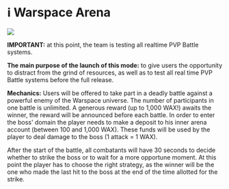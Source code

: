 # ℹ Warspace Arena

![](<../.gitbook/assets/BannersAttackBoss\_3 (1).png>)

**IMPORTANT:** at this point, the team is testing all realtime PVP Battle systems.

**The main purpose of the launch of this mode:** to give users the opportunity to distract from the grind of resources, as well as to test all real time PVP Battle systems before the full release.

**Mechanics:** Users will be offered to take part in a deadly battle against a powerful enemy of the Warspace universe. The number of participants in one battle is unlimited. A generous reward (up to 1,000 WAX!) awaits the winner, the reward will be announced before each battle. In order to enter the boss' domain the player needs to make a deposit to his inner arena account (between 100 and 1,000 WAX). These funds will be used by the player to deal damage to the boss (1 attack = 1 WAX).&#x20;

After the start of the battle, all combatants will have 30 seconds to decide whether to strike the boss or to wait for a more opportune moment. At this point the player has to choose the right strategy, as the winner will be the one who made the last hit to the boss at the end of the time allotted for the strike.
